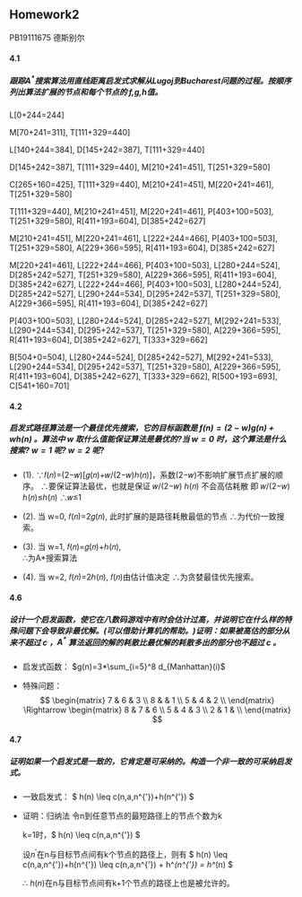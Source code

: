 ## Homework2
PB19111675  德斯别尔

#### 4.1

##### 跟踪$A^*$搜索算法用直线距离启发式求解从Lugoj到Bucharest问题的过程。按顺序列出算法扩展的节点和每个节点的 f,g,h值。

L[0+244=244]

M[70+241=311], T[111+329=440]

L[140+244=384], D[145+242=387], T[111+329=440]

D[145+242=387], T[111+329=440], M[210+241=451], T[251+329=580]

C[265+160=425], T[111+329=440], M[210+241=451], M[220+241=461], T[251+329=580]

T[111+329=440], M[210+241=451], M[220+241=461], P[403+100=503], T[251+329=580], R[411+193=604], D[385+242=627]

M[210+241=451], M[220+241=461], L[222+244=466], P[403+100=503], T[251+329=580], A[229+366=595], R[411+193=604], D[385+242=627]

M[220+241=461], L[222+244=466], P[403+100=503], L[280+244=524], D[285+242=527], T[251+329=580], A[229+366=595], R[411+193=604], D[385+242=627], L[222+244=466], P[403+100=503], L[280+244=524], D[285+242=527], L[290+244=534], D[295+242=537], T[251+329=580], A[229+366=595], R[411+193=604], D[385+242=627]

P[403+100=503], L[280+244=524], D[285+242=527], M[292+241=533], L[290+244=534], D[295+242=537], T[251+329=580], A[229+366=595], R[411+193=604], D[385+242=627], T[333+329=662]

B[504+0=504], L[280+244=524], D[285+242=527], M[292+241=533], L[290+244=534], D[295+242=537], T[251+329=580], A[229+366=595], R[411+193=604], D[385+242=627], T[333+329=662], R[500+193=693], C[541+160=701]

#### 4.2
##### 启发式路径算法是一个最佳优先搜索，它的目标函数是 $f(n)=(2-w)g(n)+wh(n)$ 。算法中 $w$ 取什么值能保证算法是最优的?当 $w=0$ 时，这个算法是什么搜索? $w=1$ 呢? $w=2$ 呢?

* (1).  $\because$𝑓(𝑛)=(2−𝑤)[𝑔(𝑛)+𝑤/(2−𝑤)ℎ(𝑛)]，系数(2−𝑤)不影响扩展节点扩展的顺序。
  $\therefore$要保证算法最优，也就是保证 𝑤/(2−𝑤) ℎ(𝑛) 不会高估耗散
  即 𝑤/(2−𝑤) ℎ(𝑛)≤ℎ(𝑛)
  $\therefore$𝑤≤1

* (2). 当 w=0, 𝑓(𝑛)=2𝑔(𝑛), 此时扩展的是路径耗散最低的节点
  $\therefore$为代价一致搜索。

* (3). 当 w=1, 𝑓(𝑛)=𝑔(𝑛)+ℎ(𝑛),  
  $\therefore$为A*搜索算法

* (4). 当 w=2, 𝑓(𝑛)=2ℎ(𝑛),  𝑓(𝑛)由估计值决定
  $\therefore$为贪婪最佳优先搜索。


#### 4.6
##### 设计一个启发函数，使它在八数码游戏中有时会估计过高，并说明它在什么样的特殊问题下会导致非最优解。(可以借助计算机的帮助。)证明：如果被高估的部分从来不超过 $c$ ，$A^*$ 算法返回的解的耗散比最优解的耗散多出的部分也不超过 $c$ 。

* 启发式函数： $g(n)=3*\sum_{i=5}^8 d_{Manhattan}(i)$

* 特殊问题：
$$
        \begin{matrix}
        7 & 6 & 3 \\
        8 &  & 1 \\
        5 & 4 & 2 \\
        \end{matrix}
        \Rightarrow
         \begin{matrix}
        8 & 7 & 6 \\
        5 & 4 & 3 \\
        2 & 1 &  \\
        \end{matrix}
$$

#### 4.7
##### 证明如果一个启发式是一致的，它肯定是可采纳的。构造一个非一致的可采纳启发式。

* 一致启发式：
$ h(n) \leq c(n,a,n^{'})+h(n^{'}) $

* 证明：归纳法
  令n到任意节点的最短路径上的节点个数为k

  k=1时，$ h(n) \leq c(n,a,n^{'}) $

  设$n^{'}$在n与目标节点间有k个节点的路径上，则有
  $ h(n) \leq c(n,a,n^{'})+h(n^{'}) \leq c(n,a,n^{'}) + h^*(n^{'}) = h^*(n) $

  $\therefore$  $h(n)$在n与目标节点间有k+1个节点的路径上也是被允许的。